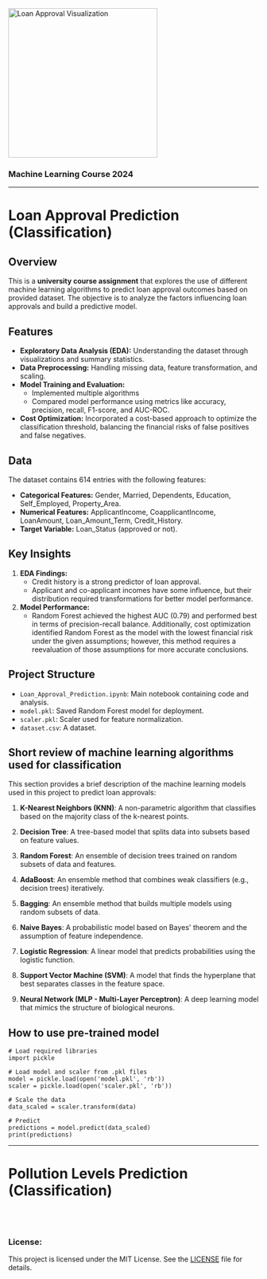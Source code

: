<img src="https://i0.wp.com/irriverender.blog/wp-content/uploads/2017/11/poli_1.png?resize=1200%2C360&ssl=1" alt="Loan Approval Visualization" width="300">

### Machine Learning Course 2024

---

# Loan Approval Prediction (Classification)

## Overview
This is a **university course assignment** that explores the use of different machine learning algorithms to predict loan approval outcomes based on provided dataset. The objective is to analyze the factors influencing loan approvals and build a predictive model.


## Features
- **Exploratory Data Analysis (EDA):** Understanding the dataset through visualizations and summary statistics.
- **Data Preprocessing:** Handling missing data, feature transformation, and scaling.
- **Model Training and Evaluation:** 
  - Implemented multiple algorithms
  - Compared model performance using metrics like accuracy, precision, recall, F1-score, and AUC-ROC.
- **Cost Optimization:** Incorporated a cost-based approach to optimize the classification threshold, balancing the financial risks of false positives and false negatives.


## Data
The dataset contains 614 entries with the following features:
- **Categorical Features:** Gender, Married, Dependents, Education, Self_Employed, Property_Area.
- **Numerical Features:** ApplicantIncome, CoapplicantIncome, LoanAmount, Loan_Amount_Term, Credit_History.
- **Target Variable:** Loan_Status (approved or not).


## Key Insights
1. **EDA Findings:**
   - Credit history is a strong predictor of loan approval.
   - Applicant and co-applicant incomes have some influence, but their distribution required transformations for better model performance.
2. **Model Performance:**
   - Random Forest achieved the highest AUC (0.79) and performed best in terms of precision-recall balance. Additionally, cost optimization identified Random Forest as the model with the lowest financial risk under the given assumptions; however, this method requires a reevaluation of those assumptions for more accurate conclusions.


## Project Structure
- `Loan_Approval_Prediction.ipynb`: Main notebook containing code and analysis.
- `model.pkl`: Saved Random Forest model for deployment.
- `scaler.pkl`: Scaler used for feature normalization.
- `dataset.csv`: A dataset.


## Short review of machine learning algorithms used for classification
This section provides a brief description of the machine learning models used in this project to predict loan approvals:

1. **K-Nearest Neighbors (KNN)**: A non-parametric algorithm that classifies based on the majority class of the k-nearest points.

2. **Decision Tree**: A tree-based model that splits data into subsets based on feature values.

3. **Random Forest**: An ensemble of decision trees trained on random subsets of data and features.

4. **AdaBoost**: An ensemble method that combines weak classifiers (e.g., decision trees) iteratively.

5. **Bagging**: An ensemble method that builds multiple models using random subsets of data.

6. **Naive Bayes**: A probabilistic model based on Bayes' theorem and the assumption of feature independence.

7. **Logistic Regression**: A linear model that predicts probabilities using the logistic function.

8. **Support Vector Machine (SVM)**: A model that finds the hyperplane that best separates classes in the feature space.

9. **Neural Network (MLP - Multi-Layer Perceptron)**: A deep learning model that mimics the structure of biological neurons.


## How to use pre-trained model

```
# Load required libraries
import pickle

# Load model and scaler from .pkl files
model = pickle.load(open('model.pkl', 'rb'))
scaler = pickle.load(open('scaler.pkl', 'rb'))

# Scale the data
data_scaled = scaler.transform(data)

# Predict
predictions = model.predict(data_scaled)
print(predictions)
```

---

# Pollution Levels Prediction (Classification)



<br> 
<br>

### License:
This project is licensed under the MIT License. See the [LICENSE](./LICENSE) file for details.

